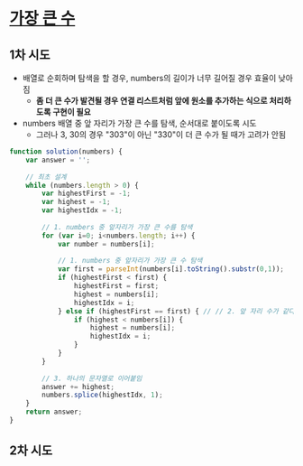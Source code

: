 # [가장 큰 수](https://programmers.co.kr/learn/courses/30/lessons/42746)

## 1차 시도

* 배열로 순회하며 탐색을 할 경우, numbers의 길이가 너무 길어질 경우 효율이 낮아짐
  * **좀 더 큰 수가 발견될 경우 연결 리스트처럼 앞에 원소를 추가하는 식으로 처리하도록 구현이 필요**
* numbers 배열 중 앞 자리가 가장 큰 수를 탐색, 순서대로 붙이도록 시도
  * 그러나 3, 30의 경우 "303"이 아닌 "330"이 더 큰 수가 될 때가 고려가 안됨

```javascript
function solution(numbers) {
    var answer = '';
    
    // 최초 설계
    while (numbers.length > 0) {
        var highestFirst = -1;
        var highest = -1;
        var highestIdx = -1;
        
        // 1. numbers 중 앞자리가 가장 큰 수를 탐색
        for (var i=0; i<numbers.length; i++) {
            var number = numbers[i];
            
            // 1. numbers 중 앞자리가 가장 큰 수 탐색
            var first = parseInt(numbers[i].toString().substr(0,1));
            if (highestFirst < first) {
                highestFirst = first;
                highest = numbers[i];
                highestIdx = i;
            } else if (highestFirst == first) { // // 2. 앞 자리 수가 같다면 뒤의 수를 비교, 가장 큰 수를 탐색
                if (highest < numbers[i]) {
                    highest = numbers[i];
                    highestIdx = i;
                }
            } 
        }
        
        // 3. 하나의 문자열로 이어붙임
        answer += highest;
        numbers.splice(highestIdx, 1);
    }
    return answer;
}
```

## 2차 시도
    
